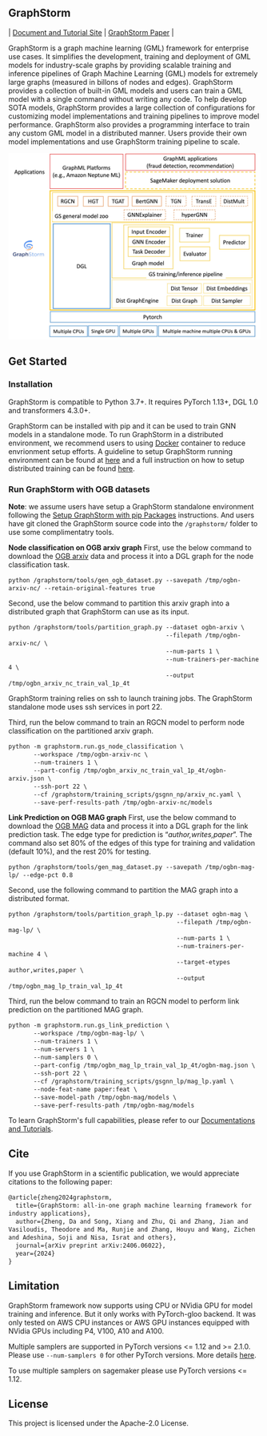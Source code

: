 ## GraphStorm
| [Document and Tutorial Site](https://graphstorm.readthedocs.io/en/v0.3.1/) | [GraphStorm Paper](https://arxiv.org/abs/2406.06022) |

GraphStorm is a graph machine learning (GML) framework for enterprise use cases.
It simplifies the development, training and deployment of GML models for industry-scale graphs
by providing scalable training and inference pipelines of Graph Machine Learning (GML) models
for extremely large graphs (measured in billons of nodes and edges).
GraphStorm provides a collection of built-in GML models and users can train a GML model
with a single command without writing any code. To help develop SOTA models,
GraphStorm provides a large collection of configurations for customizing model implementations
and training pipelines to improve model performance. GraphStorm also provides a programming
interface to train any custom GML model in a distributed manner. Users
provide their own model implementations and use GraphStorm training pipeline to scale.

![GraphStorm architecture](https://github.com/awslabs/graphstorm/blob/main/tutorial/graphstorm_arch.jpg?raw=true)

## Get Started
### Installation
GraphStorm is compatible to Python 3.7+. It requires PyTorch 1.13+, DGL 1.0 and transformers 4.3.0+.

GraphStorm can be installed with pip and it can be used to train GNN models in a standalone mode. To run GraphStorm in a distributed environment, we recommend users to using [Docker](https://docs.docker.com/get-started/overview/) container to reduce envrionment setup efforts. A guideline to setup GraphStorm running environment can be found at [here](https://graphstorm.readthedocs.io/en/latest/install/env-setup.html#setup-graphstorm-docker-environment) and a full instruction on how to setup distributed training can be found [here](https://graphstorm.readthedocs.io/en/latest/scale/distributed.html).

### Run GraphStorm with OGB datasets

**Note**: we assume users have setup a GraphStorm standalone environment following the [Setup GraphStorm with pip Packages](https://graphstorm.readthedocs.io/en/latest/install/env-setup.html#setup-graphstorm-with-pip-packages) instructions. And users have git cloned the GraphStorm source code into the `/graphstorm/` folder to use some complimentatry tools.

**Node classification on OGB arxiv graph**
First, use the below command to download the [OGB arxiv](https://ogb.stanford.edu/docs/nodeprop/#ogbn-arxiv) data and process it into a DGL graph for the node classification task.

```
python /graphstorm/tools/gen_ogb_dataset.py --savepath /tmp/ogbn-arxiv-nc/ --retain-original-features true
```

Second, use the below command to partition this arxiv graph into a distributed graph that GraphStorm can use as its input.

```
python /graphstorm/tools/partition_graph.py --dataset ogbn-arxiv \
                                            --filepath /tmp/ogbn-arxiv-nc/ \
                                            --num-parts 1 \
                                            --num-trainers-per-machine 4 \
                                            --output /tmp/ogbn_arxiv_nc_train_val_1p_4t
```

GraphStorm training relies on ssh to launch training jobs. The GraphStorm standalone mode uses ssh services in port 22.

Third, run the below command to train an RGCN model to perform node classification on the partitioned arxiv graph.

```
python -m graphstorm.run.gs_node_classification \
       --workspace /tmp/ogbn-arxiv-nc \
       --num-trainers 1 \
       --part-config /tmp/ogbn_arxiv_nc_train_val_1p_4t/ogbn-arxiv.json \
       --ssh-port 22 \
       --cf /graphstorm/training_scripts/gsgnn_np/arxiv_nc.yaml \
       --save-perf-results-path /tmp/ogbn-arxiv-nc/models
```

**Link Prediction on OGB MAG graph**
First, use the below command to download the [OGB MAG](https://ogb.stanford.edu/docs/nodeprop/#ogbn-mag) data and process it into a DGL graph for the link prediction task. The edge type for prediction is “*author,writes,paper*”. The command also set 80% of the edges of this type for training and validation (default 10%), and the rest 20% for testing.

```
python /graphstorm/tools/gen_mag_dataset.py --savepath /tmp/ogbn-mag-lp/ --edge-pct 0.8
```

Second, use the following command to partition the MAG graph into a distributed format.

```
python /graphstorm/tools/partition_graph_lp.py --dataset ogbn-mag \
                                               --filepath /tmp/ogbn-mag-lp/ \
                                               --num-parts 1 \
                                               --num-trainers-per-machine 4 \
                                               --target-etypes author,writes,paper \
                                               --output /tmp/ogbn_mag_lp_train_val_1p_4t
```

Third, run the below command to train an RGCN model to perform link prediction on the partitioned MAG graph.

```
python -m graphstorm.run.gs_link_prediction \
       --workspace /tmp/ogbn-mag-lp/ \
       --num-trainers 1 \
       --num-servers 1 \
       --num-samplers 0 \
       --part-config /tmp/ogbn_mag_lp_train_val_1p_4t/ogbn-mag.json \
       --ssh-port 22 \
       --cf /graphstorm/training_scripts/gsgnn_lp/mag_lp.yaml \
       --node-feat-name paper:feat \
       --save-model-path /tmp/ogbn-mag/models \
       --save-perf-results-path /tmp/ogbn-mag/models
```

To learn GraphStorm's full capabilities, please refer to our [Documentations and Tutorials](https://graphstorm.readthedocs.io/en/latest/).


## Cite

If you use GraphStorm in a scientific publication, we would appreciate citations to the following paper:
```
@article{zheng2024graphstorm,
  title={GraphStorm: all-in-one graph machine learning framework for industry applications},
  author={Zheng, Da and Song, Xiang and Zhu, Qi and Zhang, Jian and Vasiloudis, Theodore and Ma, Runjie and Zhang, Houyu and Wang, Zichen and Adeshina, Soji and Nisa, Israt and others},
  journal={arXiv preprint arXiv:2406.06022},
  year={2024}
}
```


## Limitation
GraphStorm framework now supports using CPU or NVidia GPU for model training and inference. But it only works with PyTorch-gloo backend. It was only tested on AWS CPU instances or AWS GPU instances equipped with NVidia GPUs including P4, V100, A10 and A100.

Multiple samplers are supported in PyTorch versions <= 1.12 and >= 2.1.0. Please use `--num-samplers 0` for other PyTorch versions. More details [here](https://github.com/awslabs/graphstorm/issues/199).

To use multiple samplers on sagemaker please use PyTorch versions <= 1.12.

## License
This project is licensed under the Apache-2.0 License.



